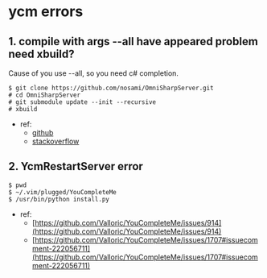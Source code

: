 # ycm errors

## 1. compile with args --all have appeared problem need xbuild?

Cause of you use --all, so you need c# completion.


```Shell
$ git clone https://github.com/nosami/OmniSharpServer.git
# cd OmniSharpServer
# git submodule update --init --recursive
# xbuild

```

- ref:
    - [github](https://github.com/Valloric/YouCompleteMe/issues/2252)
    - [stackoverflow](https://stackoverflow.com/questions/24994438/why-is-omnisharp-not-working)


## 2. YcmRestartServer error
```Shell
$ pwd 
$ ~/.vim/plugged/YouCompleteMe
$ /usr/bin/python install.py
```

- ref:
    - [https://github.com/Valloric/YouCompleteMe/issues/914](https://github.com/Valloric/YouCompleteMe/issues/914)
    - [https://github.com/Valloric/YouCompleteMe/issues/1707#issuecomment-222056711](https://github.com/Valloric/YouCompleteMe/issues/1707#issuecomment-222056711)

